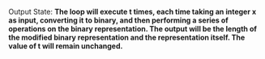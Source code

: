 Output State: **The loop will execute t times, each time taking an integer x as input, converting it to binary, and then performing a series of operations on the binary representation. The output will be the length of the modified binary representation and the representation itself. The value of t will remain unchanged.**